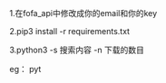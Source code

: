 1.在fofa_api中修改成你的email和你的key

2.pip3 install -r requirements.txt

3.python3 -s 搜索内容 -n 下载的数目

eg： pyt

